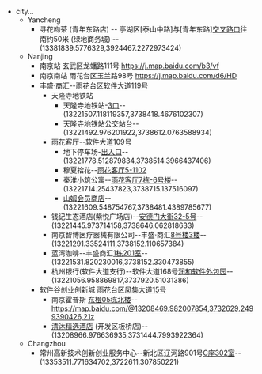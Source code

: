 - city...
    - Yancheng
        - 寻花吻茶 (青年东路店) -- 亭湖区[泰山中路]与[青年东路][交叉路口](https://j.map.baidu.com/12/0U0J)往南约50米 (绿地商务城) -- (13381839.5776329,3924467.2272973424)
    - Nanjing
        - 南京站 玄武区龙蟠路111号 https://j.map.baidu.com/b3/vf
        - 南京南站 雨花台区玉兰路98号 https://j.map.baidu.com/d6/HD
        - 丰盛·商汇--雨花台区[软件大道119号](https://j.map.baidu.com/6b/Y9N) 
            - 天隆寺地铁站
                - 天隆寺地铁站-[3口](https://j.map.baidu.com/4a/7wK)--(13221507.118119357,3738418.4676102307)
                - 天隆寺地铁站[公交站台](https://j.map.baidu.com/3f/FAyJ)--(13221492.976201922,3738612.0763588934)
            - 雨花客厅--软件大道109号 
                - 地下停车场-[出入口](https://j.map.baidu.com/89/N2fJ)--(13221778.512879834,3738514.3966437406)
                - 穆夏拾花--[雨花客厅5-1102](https://j.map.baidu.com/3b/yoyJ)
                - 秦淮小筑公寓--[雨花客厅7栋-6号楼](https://j.map.baidu.com/c4/toyJ)--(13221714.25437823,3738715.137516097)
                - [山姆会员商店](https://j.map.baidu.com/95/xj)--(13221609.548754767,3738481.4389785677)
            - 钱记生态酒店(紫悦广场店)--[安德门大街32-5号](https://j.map.baidu.com/3c/_nnJ)--(13221445.973714158,3738646.062818633)
            - 南京智博医疗器械有限公司--丰盛·商汇[8号楼3楼](https://j.map.baidu.com/7b/CXr)--(13221291.33524111,3738152.110657384)
            - 蓝湾咖啡--丰盛商汇[1栋201室](https://j.map.baidu.com/82/jFp)--(13221531.820230016,3738152.330473855)
            - 杭州银行(软件大道支行)--软件大道168号[润和软件外包园](https://j.map.baidu.com/0a/RYq)--(13221056.958869817,3737920.51031386)
        - 软件谷创业创新城 雨花台区[凤集大道15号](https://j.map.baidu.com/bf/E9u)
            - 南京霍普斯 [东橙05栋北楼](https://map.baidu.com/@13208490.92,3732607.65,19z)--https://map.baidu.com/@13208469.982007854,3732629.2499390426,21z
            - [清沐精选酒店](https://j.map.baidu.com/cc/avp) (开发区板桥店)--(13208966.976636935,3731444.7993922364) 
    - Changzhou
        - 常州高新技术创新创业服务中心--新北区辽河路901号[C座302室](https://j.map.baidu.com/f2/VmD)--(13353511.771634702,3722611.307850221)
